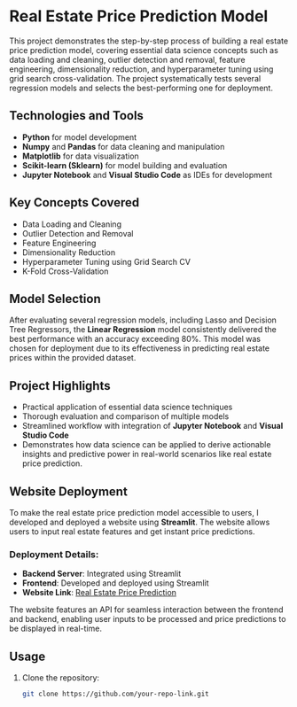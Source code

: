 # Real Estate Price Prediction Model

This project demonstrates the step-by-step process of building a real estate price prediction model, covering essential data science concepts such as data loading and cleaning, outlier detection and removal, feature engineering, dimensionality reduction, and hyperparameter tuning using grid search cross-validation. The project systematically tests several regression models and selects the best-performing one for deployment.

## Technologies and Tools
- **Python** for model development
- **Numpy** and **Pandas** for data cleaning and manipulation
- **Matplotlib** for data visualization
- **Scikit-learn (Sklearn)** for model building and evaluation
- **Jupyter Notebook** and **Visual Studio Code** as IDEs for development

## Key Concepts Covered
- Data Loading and Cleaning
- Outlier Detection and Removal
- Feature Engineering
- Dimensionality Reduction
- Hyperparameter Tuning using Grid Search CV
- K-Fold Cross-Validation

## Model Selection
After evaluating several regression models, including Lasso and Decision Tree Regressors, the **Linear Regression** model consistently delivered the best performance with an accuracy exceeding 80%. This model was chosen for deployment due to its effectiveness in predicting real estate prices within the provided dataset.

## Project Highlights
- Practical application of essential data science techniques
- Thorough evaluation and comparison of multiple models
- Streamlined workflow with integration of **Jupyter Notebook** and **Visual Studio Code**
- Demonstrates how data science can be applied to derive actionable insights and predictive power in real-world scenarios like real estate price prediction.

## Website Deployment
To make the real estate price prediction model accessible to users, I developed and deployed a website using **Streamlit**. The website allows users to input real estate features and get instant price predictions. 

### Deployment Details:
- **Backend Server**: Integrated using Streamlit
- **Frontend**: Developed and deployed using Streamlit
- **Website Link**: [Real Estate Price Prediction](https://your-streamlit-app-link)

The website features an API for seamless interaction between the frontend and backend, enabling user inputs to be processed and price predictions to be displayed in real-time.

## Usage
1. Clone the repository:
   ```bash
   git clone https://github.com/your-repo-link.git
